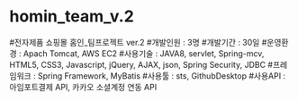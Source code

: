 # homin_team_v.2
#전자제품 쇼핑몰 홈인_팀프로젝트 ver.2
#개발인원 : 3명
#개발기간 : 30일
#운영환경 : Apach Tomcat, AWS EC2
#사용기술 : JAVA8, servlet, Spring-mcv, HTML5, CSS3, Javascript, jQuery, AJAX, json, Spring Security, JDBC
#프레임워크 : Spring Framework, MyBatis
#사용툴 : sts, GithubDesktop
#사용API : 아임포트결제 API, 카카오 소셜계정 연동 API
